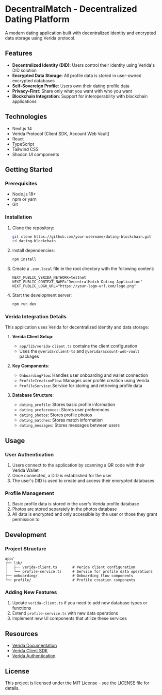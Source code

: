 # DecentralMatch - Decentralized Dating Platform

A modern dating application built with decentralized identity and encrypted data storage using Verida protocol.

## Features

- **Decentralized Identity (DID)**: Users control their identity using Verida's DID solution
- **Encrypted Data Storage**: All profile data is stored in user-owned encrypted databases
- **Self-Sovereign Profile**: Users own their dating profile data
- **Privacy-First**: Share only what you want with who you want
- **Blockchain Integration**: Support for interoperability with blockchain applications

## Technologies

- Next.js 14
- Verida Protocol (Client SDK, Account Web Vault)
- React
- TypeScript
- Tailwind CSS
- Shadcn UI components

## Getting Started

### Prerequisites

- Node.js 18+
- npm or yarn
- Git

### Installation

1. Clone the repository:
   ```bash
   git clone https://github.com/your-username/dating-blockchain.git
   cd dating-blockchain
   ```

2. Install dependencies:
   ```bash
   npm install
   ```

3. Create a `.env.local` file in the root directory with the following content:
   ```
   NEXT_PUBLIC_VERIDA_NETWORK=testnet
   NEXT_PUBLIC_CONTEXT_NAME="DecentralMatch Dating Application"
   NEXT_PUBLIC_LOGO_URL="https://your-logo-url.com/logo.png"
   ```

4. Start the development server:
   ```bash
   npm run dev
   ```

### Verida Integration Details

This application uses Verida for decentralized identity and data storage:

1. **Verida Client Setup**: 
   - `app/lib/verida-client.ts` contains the client configuration
   - Uses the `@verida/client-ts` and `@verida/account-web-vault` packages

2. **Key Components**:
   - `OnboardingFlow`: Handles user onboarding and wallet connection
   - `ProfileCreationFlow`: Manages user profile creation using Verida
   - `ProfileService`: Service for storing and retrieving profile data

3. **Database Structure**:
   - `dating_profile`: Stores basic profile information
   - `dating_preferences`: Stores user preferences
   - `dating_photos`: Stores profile photos
   - `dating_matches`: Stores match information
   - `dating_messages`: Stores messages between users

## Usage

### User Authentication

1. Users connect to the application by scanning a QR code with their Verida Wallet
2. Once connected, a DID is established for the user
3. The user's DID is used to create and access their encrypted databases

### Profile Management

1. Basic profile data is stored in the user's Verida profile database
2. Photos are stored separately in the photos database
3. All data is encrypted and only accessible by the user or those they grant permission to

## Development

### Project Structure

```
app/
├── lib/
│   ├── verida-client.ts       # Verida client configuration
│   └── profile-service.ts     # Service for profile data operations
├── onboarding/                # Onboarding flow components
└── profile/                   # Profile creation components
```

### Adding New Features

1. Update `verida-client.ts` if you need to add new database types or functions
2. Extend `profile-service.ts` with new data operations
3. Implement new UI components that utilize these services

## Resources

- [Verida Documentation](https://developers.verida.network/protocol/client-sdk)
- [Verida Client SDK](https://developers.verida.network/protocol/client-sdk/how-it-works)
- [Verida Authentication](https://developers.verida.network/protocol/client-sdk/authentication)

## License

This project is licensed under the MIT License - see the LICENSE file for details.